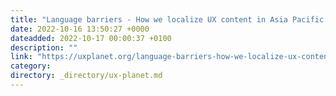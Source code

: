 ```yaml
---
title: "Language barriers - How we localize UX content in Asia Pacific Region"
date: 2022-10-16 13:50:27 +0000
dateadded: 2022-10-17 00:00:37 +0100
description: ""
link: "https://uxplanet.org/language-barriers-how-we-localize-ux-content-in-asia-pacific-region-cae5b1e4b1e8?source=rss----819cc2aaeee0---4"
category:
directory: _directory/ux-planet.md
---
```


